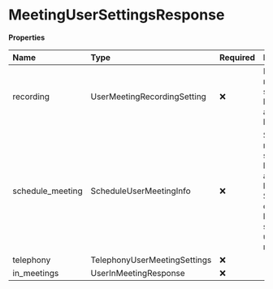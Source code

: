 # MeetingUserSettingsResponse

**Properties**

| Name             | Type                         | Required | Description                                                                                              |
| :--------------- | :--------------------------- | :------- | :------------------------------------------------------------------------------------------------------- |
| recording        | UserMeetingRecordingSetting  | ❌       | Meeting recording settings locked on account level                                                       |
| schedule_meeting | ScheduleUserMeetingInfo      | ❌       | Scheduling meeting settings locked on account level \|\| Settings defining how to schedule user meetings |
| telephony        | TelephonyUserMeetingSettings | ❌       |                                                                                                          |
| in_meetings      | UserInMeetingResponse        | ❌       |                                                                                                          |

<!-- This file was generated by liblab | https://liblab.com/ -->
